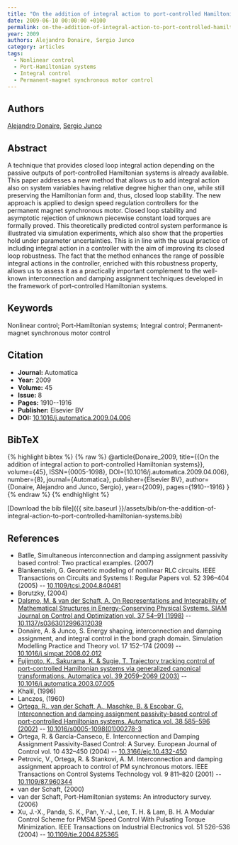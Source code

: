 ```yaml
---
title: "On the addition of integral action to port-controlled Hamiltonian systems"
date: 2009-06-10 00:00:00 +0100
permalink: on-the-addition-of-integral-action-to-port-controlled-hamiltonian-systems
year: 2009
authors: Alejandro Donaire, Sergio Junco
category: articles
tags:
  - Nonlinear control
  - Port-Hamiltonian systems
  - Integral control
  - Permanent-magnet synchronous motor control
---
```

 
## Authors
[Alejandro Donaire](authors/alejandro-donaire), [Sergio Junco](authors/sergio-junco)
 
## Abstract
A technique that provides closed loop integral action depending on the passive outputs of port-controlled Hamiltonian systems is already available. This paper addresses a new method that allows us to add integral action also on system variables having relative degree higher than one, while still preserving the Hamiltonian form and, thus, closed loop stability. The new approach is applied to design speed regulation controllers for the permanent magnet synchronous motor. Closed loop stability and asymptotic rejection of unknown piecewise constant load torques are formally proved. This theoretically predicted control system performance is illustrated via simulation experiments, which also show that the properties hold under parameter uncertainties. This is in line with the usual practice of including integral action in a controller with the aim of improving its closed loop robustness. The fact that the method enhances the range of possible integral actions in the controller, enriched with this robustness property, allows us to assess it as a practically important complement to the well-known interconnection and damping assignment techniques developed in the framework of port-controlled Hamiltonian systems.
 
## Keywords
Nonlinear control; Port-Hamiltonian systems; Integral control; Permanent-magnet synchronous motor control
 
## Citation
- **Journal:** Automatica
- **Year:** 2009
- **Volume:** 45
- **Issue:** 8
- **Pages:** 1910--1916
- **Publisher:** Elsevier BV
- **DOI:** [10.1016/j.automatica.2009.04.006](https://doi.org/10.1016/j.automatica.2009.04.006)
 
## BibTeX
{% highlight bibtex %}
{% raw %}
@article{Donaire_2009,
  title={{On the addition of integral action to port-controlled Hamiltonian systems}},
  volume={45},
  ISSN={0005-1098},
  DOI={10.1016/j.automatica.2009.04.006},
  number={8},
  journal={Automatica},
  publisher={Elsevier BV},
  author={Donaire, Alejandro and Junco, Sergio},
  year={2009},
  pages={1910--1916}
}
{% endraw %}
{% endhighlight %}
 
[Download the bib file]({{ site.baseurl }}/assets/bib/on-the-addition-of-integral-action-to-port-controlled-hamiltonian-systems.bib)
 
## References
- Batlle, Simultaneous interconnection and damping assignment passivity based control: Two practical examples. (2007)
- Blankenstein, G. Geometric modeling of nonlinear RLC circuits. IEEE Transactions on Circuits and Systems I: Regular Papers vol. 52 396–404 (2005) -- [10.1109/tcsi.2004.840481](https://doi.org/10.1109/tcsi.2004.840481)
- Borutzky, (2004)
- [Dalsmo, M. & van der Schaft, A. On Representations and Integrability of Mathematical Structures in Energy-Conserving Physical Systems. SIAM Journal on Control and Optimization vol. 37 54–91 (1998)](on-representations-and-integrability-of-mathematical-structures-in-energy-conserving-physical-systems) -- [10.1137/s0363012996312039](https://doi.org/10.1137/s0363012996312039)
- Donaire, A. & Junco, S. Energy shaping, interconnection and damping assignment, and integral control in the bond graph domain. Simulation Modelling Practice and Theory vol. 17 152–174 (2009) -- [10.1016/j.simpat.2008.02.012](https://doi.org/10.1016/j.simpat.2008.02.012)
- [Fujimoto, K., Sakurama, K. & Sugie, T. Trajectory tracking control of port-controlled Hamiltonian systems via generalized canonical transformations. Automatica vol. 39 2059–2069 (2003)](trajectory-tracking-control-of-port-controlled-hamiltonian-systems-via-generalized-canonical-transformations) -- [10.1016/j.automatica.2003.07.005](https://doi.org/10.1016/j.automatica.2003.07.005)
- Khalil, (1996)
- Lanczos, (1960)
- [Ortega, R., van der Schaft, A., Maschke, B. & Escobar, G. Interconnection and damping assignment passivity-based control of port-controlled Hamiltonian systems. Automatica vol. 38 585–596 (2002)](interconnection-and-damping-assignment-passivity-based-control-of-port-controlled-hamiltonian-systems) -- [10.1016/s0005-1098(01)00278-3](https://doi.org/10.1016/s0005-1098(01)00278-3)
- Ortega, R. & García-Canseco, E. Interconnection and Damping Assignment Passivity-Based Control: A Survey. European Journal of Control vol. 10 432–450 (2004) -- [10.3166/ejc.10.432-450](https://doi.org/10.3166/ejc.10.432-450)
- Petrovic, V., Ortega, R. & Stankovi, A. M. Interconnection and damping assignment approach to control of PM synchronous motors. IEEE Transactions on Control Systems Technology vol. 9 811–820 (2001) -- [10.1109/87.960344](https://doi.org/10.1109/87.960344)
- van der Schaft, (2000)
- van der Schaft, Port-Hamiltonian systems: An introductory survey. (2006)
- Xu, J.-X., Panda, S. K., Pan, Y.-J., Lee, T. H. & Lam, B. H. A Modular Control Scheme for PMSM Speed Control With Pulsating Torque Minimization. IEEE Transactions on Industrial Electronics vol. 51 526–536 (2004) -- [10.1109/tie.2004.825365](https://doi.org/10.1109/tie.2004.825365)

